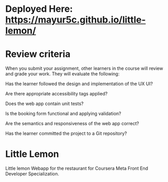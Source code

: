 # Deployed Here: https://mayur5c.github.io/little-lemon/
# Review criteria
 
When you submit your assignment, other learners in the course will review and grade your work. They will evaluate the following:

Has the learner followed the design and implementation of the UX UI?

Are there appropriate accessibility tags applied?

Does the web app contain unit tests?

Is the booking form functional and applying validation?

Are the semantics and responsiveness of the web app correct?

Has the learner committed the project to a Git repository?

<h1> Little Lemon  </h1>

<p>
Little lemon Webapp for the restaurant for Coursera Meta Front End Developer Specialization. <br/>
</p>
